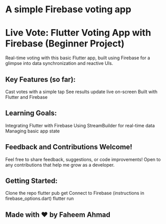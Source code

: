 # A simple Firebase voting app

# Live Vote: Flutter Voting App with Firebase (Beginner Project)

Real-time voting with this basic Flutter app, built using Firebase for a glimpse into data synchronization and reactive UIs.

## Key Features (so far):

Cast votes with a simple tap
See results update live on-screen
Built with Flutter and Firebase

## Learning Goals:

Integrating Flutter with Firebase
Using StreamBuilder for real-time data
Managing basic app state

## Feedback and Contributions Welcome!

Feel free to share feedback, suggestions, or code improvements! Open to any contributions that help me grow as a developer.

## Getting Started:

Clone the repo
flutter pub get
Connect to Firebase (instructions in firebase_options.dart)
flutter run

## Made with ❤️ by Faheem Ahmad
